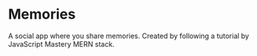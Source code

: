 # Memories
A social app where you share memories. Created by following a tutorial by JavaScript Mastery MERN stack. 
